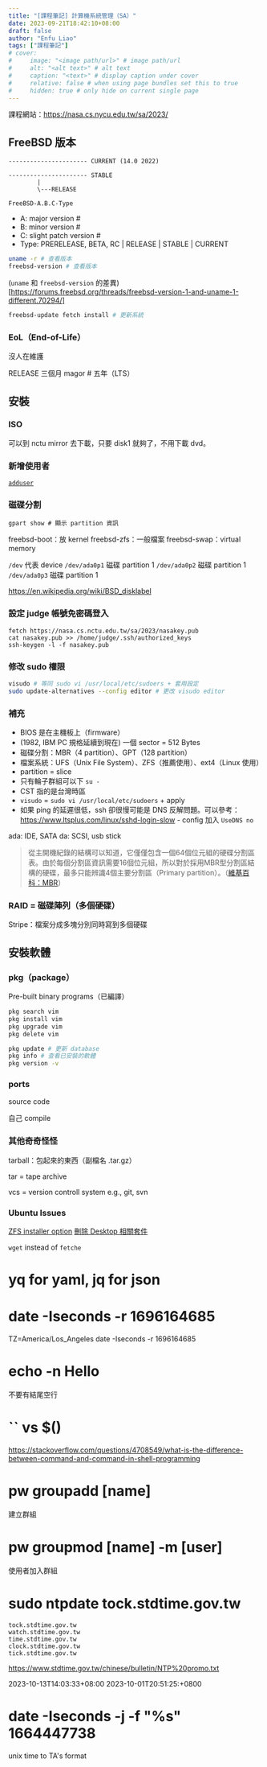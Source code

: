 ```yaml
---
title: "[課程筆記] 計算機系統管理（SA）"
date: 2023-09-21T18:42:10+08:00
draft: false
author: "Enfu Liao"
tags: ["課程筆記"]
# cover:
#     image: "<image path/url>" # image path/url
#     alt: "<alt text>" # alt text
#     caption: "<text>" # display caption under cover
#     relative: false # when using page bundles set this to true
#     hidden: true # only hide on current single page
---
```


課程網站：https://nasa.cs.nycu.edu.tw/sa/2023/

## FreeBSD 版本
```
---------------------- CURRENT (14.0 2022)

---------------------- STABLE 
        |
        \---RELEASE
```

```
FreeBSD-A.B.C-Type
```
- A: major version #
- B: minor version #
- C: slight patch version #
- Type: PRERELEASE, BETA, RC | RELEASE | STABLE | CURRENT

```sh
uname -r # 查看版本
freebsd-version # 查看版本
```

(`uname` 和 `freebsd-version` 的差異)[https://forums.freebsd.org/threads/freebsd-version-1-and-uname-1-different.70294/]


```sh
freebsd-update fetch install # 更新系統
```

### EoL（End-of-Life）
沒人在維護

RELEASE 三個月
magor # 五年（LTS）


## 安裝

### ISO
可以到 nctu mirror 去下載，只要 disk1 就夠了，不用下載 dvd。


### 新增使用者
[`adduser`](https://man.freebsd.org/cgi/man.cgi?adduser(8))


### 磁碟分割
```
gpart show # 顯示 partition 資訊
```

freebsd-boot：放 kernel
freebsd-zfs：一般檔案
freebsd-swap：virtual memory

`/dev` 代表 device
`/dev/ada0p1` 磁碟 partition 1
`/dev/ada0p2` 磁碟 partition 1
`/dev/ada0p3` 磁碟 partition 1


https://en.wikipedia.org/wiki/BSD_disklabel


### 設定 judge 帳號免密碼登入
```
fetch https://nasa.cs.nctu.edu.tw/sa/2023/nasakey.pub
cat nasakey.pub >> /home/judge/.ssh/authorized_keys
ssh-keygen -l -f nasakey.pub
```

### 修改 sudo 權限

```sh
visudo # 等同 sudo vi /usr/local/etc/sudoers + 套用設定
sudo update-alternatives --config editor # 更改 visudo editor
```


### 補充
- BIOS 是在主機板上（firmware）
- (1982, IBM PC 規格延續到現在) 一個 sector = 512 Bytes
- 磁碟分割：MBR（4 partition）、GPT（128 partition）
- 檔案系統：UFS（Unix File System）、ZFS（推薦使用）、ext4（Linux 使用）
- partition = slice
- 只有輪子群組可以下 `su -`
- CST 指的是台灣時區
- `visudo` = `sudo vi /usr/local/etc/sudoers` + apply
- 如果 ping 的延遲很低，ssh 卻很慢可能是 DNS 反解問題。可以參考：https://www.ltsplus.com/linux/sshd-login-slow
        - config 加入 `UseDNS no`


ada: IDE, SATA
da: SCSI, usb stick


> 從主開機紀錄的結構可以知道，它僅僅包含一個64個位元組的硬碟分割區表。由於每個分割區資訊需要16個位元組，所以對於採用MBR型分割區結構的硬碟，最多只能辨識4個主要分割區（Primary partition）。（[維基百科：MBR](https://zh.wikipedia.org/zh-tw/%E4%B8%BB%E5%BC%95%E5%AF%BC%E8%AE%B0%E5%BD%95)）



### RAID = 磁碟陣列（多個硬碟）

Stripe：檔案分成多塊分別同時寫到多個硬碟

## 安裝軟體

### pkg（package）
Pre-built binary programs（已編譯）

```sh
pkg search vim
pkg install vim
pkg upgrade vim
pkg delete vim
```

```sh
pkg update # 更新 database
pkg info # 查看已安裝的軟體
pkg version -v 
```

### ports
source code

自己 compile

### 其他奇奇怪怪
tarball：包起來的東西（副檔名 .tar.gz）

tar = tape archive

vcs = version controll system e.g., git, svn



### Ubuntu Issues
[ZFS installer option](https://www.reddit.com/r/zfs/comments/gwk6dj/creating_ubuntu_server_with_zfs/)
[刪除 Desktop 相關套件](https://askubuntu.com/questions/484095/how-do-i-remove-all-desktop-related-packages-leaving-server-only)

`wget` instead of `fetche`







# yq for yaml, jq for json




# date -Iseconds -r 1696164685
TZ=America/Los_Angeles date -Iseconds -r 1696164685


# echo -n Hello
不要有結尾空行

# `` vs $()
https://stackoverflow.com/questions/4708549/what-is-the-difference-between-command-and-command-in-shell-programming


# pw groupadd [name]
建立群組

# pw groupmod [name] -m [user]
使用者加入群組

# sudo ntpdate tock.stdtime.gov.tw
	tock.stdtime.gov.tw
	watch.stdtime.gov.tw
	time.stdtime.gov.tw
	clock.stdtime.gov.tw	
	tick.stdtime.gov.tw

https://www.stdtime.gov.tw/chinese/bulletin/NTP%20promo.txt

2023-10-13T14:03:33+08:00
2023-10-01T20:51:25:+0800



# date -Iseconds -j -f "%s" 1664447738
unix time to TA's format


